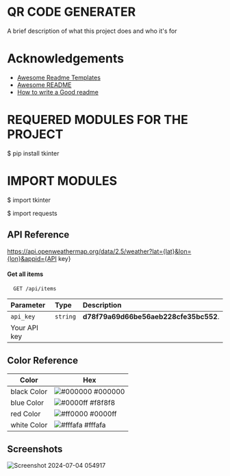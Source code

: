 
# QR CODE GENERATER

A brief description of what this project does and who it's for


# Acknowledgements

 - [Awesome Readme Templates](https://awesomeopensource.com/project/elangosundar/awesome-README-templates)
 - [Awesome README](https://github.com/matiassingers/awesome-readme)
 - [How to write a Good readme](https://bulldogjob.com/news/449-how-to-write-a-good-readme-for-your-github-project)

# REQUERED  MODULES FOR THE PROJECT 
$ pip install tkinter

# IMPORT MODULES 
$ import tkinter

$ import requests

## API Reference

https://api.openweathermap.org/data/2.5/weather?lat={lat}&lon={lon}&appid={API key}

#### Get all items

```http
  GET /api/items
```

| Parameter | Type     | Description                |
| :-------- | :------- | :------------------------- |
| `api_key` | `string` | **d78f79a69d66be56aeb228cfe35bc552**. 
Your API key |

## Color Reference


| Color             | Hex                                                                |
| ----------------- | ------------------------------------------------------------------ |
| black  Color | ![#000000](https://via.placeholder.com/10/0a192f?text=+) #000000 |
| blue Color | ![#0000ff](https://via.placeholder.com/10/f8f8f8?text=+) #f8f8f8 |
|red  Color | ![#ff0000](https://via.placeholder.com/10/00b48a?text=+) #0000ff |
| white Color | ![#fffafa](https://via.placeholder.com/10/00b48a?text=+) #fffafa |


## Screenshots
![Screenshot 2024-07-04 054917](https://github.com/VishalRock04/weather/assets/133562727/935e4e2d-dc9b-4bb4-ac1e-4b31dd304ba8)

